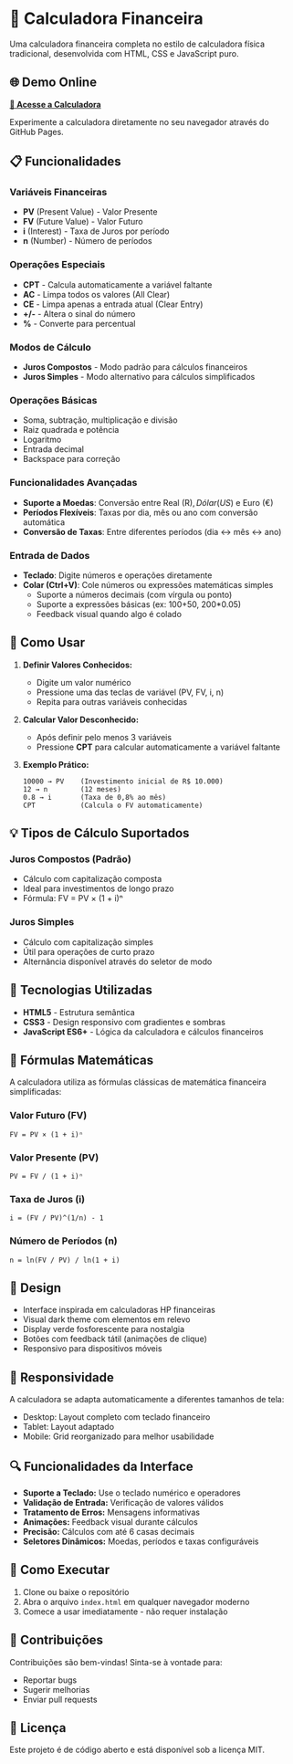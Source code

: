 # 🧮 Calculadora Financeira

Uma calculadora financeira completa no estilo de calculadora física tradicional, desenvolvida com HTML, CSS e JavaScript puro.

## 🌐 Demo Online

**[🔗 Acesse a Calculadora](https://victor-gabriel-barbosa.github.io/CalculadoraFinanceira/)**

Experimente a calculadora diretamente no seu navegador através do GitHub Pages.

## 📋 Funcionalidades

### Variáveis Financeiras
- **PV** (Present Value) - Valor Presente
- **FV** (Future Value) - Valor Futuro  
- **i** (Interest) - Taxa de Juros por período
- **n** (Number) - Número de períodos

### Operações Especiais
- **CPT** - Calcula automaticamente a variável faltante
- **AC** - Limpa todos os valores (All Clear)
- **CE** - Limpa apenas a entrada atual (Clear Entry)
- **+/-** - Altera o sinal do número
- **%** - Converte para percentual

### Modos de Cálculo
- **Juros Compostos** - Modo padrão para cálculos financeiros
- **Juros Simples** - Modo alternativo para cálculos simplificados

### Operações Básicas
- Soma, subtração, multiplicação e divisão
- Raiz quadrada e potência
- Logaritmo
- Entrada decimal
- Backspace para correção

### Funcionalidades Avançadas
- **Suporte a Moedas**: Conversão entre Real (R$), Dólar (US$) e Euro (€)
- **Períodos Flexíveis**: Taxas por dia, mês ou ano com conversão automática
- **Conversão de Taxas**: Entre diferentes períodos (dia ↔ mês ↔ ano)

### Entrada de Dados
- **Teclado**: Digite números e operações diretamente
- **Colar (Ctrl+V)**: Cole números ou expressões matemáticas simples
  - Suporte a números decimais (com vírgula ou ponto)
  - Suporte a expressões básicas (ex: 100+50, 200*0.05)
  - Feedback visual quando algo é colado

## 🚀 Como Usar

1. **Definir Valores Conhecidos:**
   - Digite um valor numérico
   - Pressione uma das teclas de variável (PV, FV, i, n)
   - Repita para outras variáveis conhecidas

2. **Calcular Valor Desconhecido:**
   - Após definir pelo menos 3 variáveis
   - Pressione **CPT** para calcular automaticamente a variável faltante

3. **Exemplo Prático:**
   ```
   10000 → PV    (Investimento inicial de R$ 10.000)
   12 → n        (12 meses)
   0.8 → i       (Taxa de 0,8% ao mês)
   CPT           (Calcula o FV automaticamente)
   ```

## 💡 Tipos de Cálculo Suportados

### Juros Compostos (Padrão)
- Cálculo com capitalização composta
- Ideal para investimentos de longo prazo
- Fórmula: FV = PV × (1 + i)ⁿ

### Juros Simples
- Cálculo com capitalização simples
- Útil para operações de curto prazo
- Alternância disponível através do seletor de modo

## 🔧 Tecnologias Utilizadas

- **HTML5** - Estrutura semântica
- **CSS3** - Design responsivo com gradientes e sombras
- **JavaScript ES6+** - Lógica da calculadora e cálculos financeiros

## 📐 Fórmulas Matemáticas

A calculadora utiliza as fórmulas clássicas de matemática financeira simplificadas:

### Valor Futuro (FV)
```
FV = PV × (1 + i)ⁿ
```

### Valor Presente (PV)
```
PV = FV / (1 + i)ⁿ
```

### Taxa de Juros (i)
```
i = (FV / PV)^(1/n) - 1
```

### Número de Períodos (n)
```
n = ln(FV / PV) / ln(1 + i)
```

## 🎨 Design

- Interface inspirada em calculadoras HP financeiras
- Visual dark theme com elementos em relevo
- Display verde fosforescente para nostalgia
- Botões com feedback tátil (animações de clique)
- Responsivo para dispositivos móveis

## 📱 Responsividade

A calculadora se adapta automaticamente a diferentes tamanhos de tela:
- Desktop: Layout completo com teclado financeiro
- Tablet: Layout adaptado
- Mobile: Grid reorganizado para melhor usabilidade

## 🔍 Funcionalidades da Interface

- **Suporte a Teclado:** Use o teclado numérico e operadores
- **Validação de Entrada:** Verificação de valores válidos
- **Tratamento de Erros:** Mensagens informativas
- **Animações:** Feedback visual durante cálculos
- **Precisão:** Cálculos com até 6 casas decimais
- **Seletores Dinâmicos:** Moedas, períodos e taxas configuráveis

## 📝 Como Executar

1. Clone ou baixe o repositório
2. Abra o arquivo `index.html` em qualquer navegador moderno
3. Comece a usar imediatamente - não requer instalação

## 🤝 Contribuições

Contribuições são bem-vindas! Sinta-se à vontade para:
- Reportar bugs
- Sugerir melhorias
- Enviar pull requests

## 📄 Licença

Este projeto é de código aberto e está disponível sob a licença MIT.
